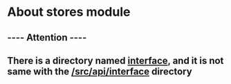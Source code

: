 # About stores module

## ---- Attention ---- 
## There is a directory named <u>interface</u>, and it is not same with the <u>/src/api/interface</u> directory

